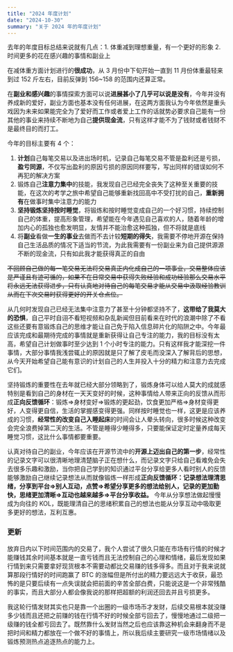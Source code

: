 ```yaml
---
title: "2024 年度计划"
date: "2024-10-30"
summary: "关于 2024 年的年度计划"
---
```


去年的年度目标总结来说就有几点：1. 体重减到理想重量，有一个更好的形象 2. 时间更多的花在感兴趣的事情和副业上

在减体重方面计划进行的**很成功**，从 3 月份中下旬开始一直到 11 月份体重最轻来到过 152 斤左右，目前反弹到 156~158 的范围内还算正常。

在**副业和感兴趣**的事情探索方面可以说**进展甚小了几乎可以说是没有**，今年并没有养成新的爱好，副业方面也基本没有任何进展，在这两方面我认为今年依然是重头戏因为未来如果能完全为了爱好而工作或者爱上工作的话就势必要求自己能有一份其他的事业来持续不断地为自己**提供现金流**，只有这样才能不为了钱财或者钱财不是最终目的而打工。

今年的目标主要有 4 个：

1. **计划**自己每笔交易以及进出场时机，记录自己每笔交易不管是盈利还是亏损，**盈亏同源**，不仅写出盈利的原因亏损的原因同样要写，写出同样的错误如何不再犯的解决方案
2. 锻炼自己**注意力集中**的技能，我发现自己已经完全丧失了这种至关重要的技能，在这次的考学之旅中希望自己能够重新找回高中不受打扰的自己，**重新拥有**在做事时集中注意力的能力
3. **坚持锻炼坚持按时睡觉**，将锻炼和按时睡觉变成自己的一个好习惯，持续控制自己的体重，提高形象管理，希望能在今年遇见自己喜欢的人，随着年龄的增加内心的孤独也愈发明显，友情并不能治愈这种孤独，但不将就是底线
4. 将**副业**看做**一生的事业**去做而不去计较**短期的得失**，我需要不停地开源在保持自己生活品质的情况下适当的节流，为此我需要有一份副业来为自己提供源源不断的现金流，只有如此我才能获得真正的自由

~~不回顾自己做的每一笔交易无法将交易真正内化成自己的一项事业，交易整体应该是严谨且有迹可循的，如果不在日常交易中获得失败经验和成功经验那么交易水平将永远无法获得进步，只有认真地对待自己的每笔交易才能从交易中汲取经验教训从而在下次交易时获得更好的开关仓点位。~~

从几何时发现自己已经无法集中注意力了甚至十分钟都坚持不了，**这带给了我莫大的恐惧**，自己平时自诩不看短视频和杂乱新闻但目前看来在时代的浪潮中除了不看这些还要有意锻炼自己的思维才能让自己免于陷入信息碎片化的陷阱之中。今年最应该完成和最期待完成的事情就是重新获得让自己专注的能力，我的目标没有太高，希望自己计划做事时至少达到 1 个小时专注的能力。只有这样我才能深挖一件事情，大部分事情我浅尝辄止的原因就是只了解了皮毛而没深入了解背后的思想，从今天开始希望自己能有意识的计划自己的人生并投入十分的精力和注意力去完成它们。

坚持锻炼的重要性在去年就已经大部分领略到了，锻炼身体可以给人莫大的成就感特别是看到自己的身材在一天天变好的时候，这种事情给人带来正向的反馈从而形成**正向反馈循环**：锻炼=>身材变好=>锻炼的更起劲，饮食更加严格=>身材变得更好，人变得更自信，生活的掌握感变得更强。同样按时睡觉也一样，这更是应该养成的习惯，**经常性的改变自己入睡起床**的时间会让人晕头转向，很多时候这种改变会完全浪费掉第二天的生活。不管是睡得少睡得多，只要能保证定时定量养成每天睡觉习惯，这比什么事情都要重要。

认真对待自己的副业，今年应该在开源节流中的**开源上迈出自己的第一步**，经常性的记录文字可以很清晰地理清楚脑子正在想什么，而记录文字只给自己看难免会失去很多乐趣和激励，当你把自己学到的知识通过平台分享给更多人看时别人的反馈能够激励自己继续记录想法从而就像锻炼一样形成**正向反馈循环：记录想法理清思绪，分享到平台=>别人互动，点赞=>希望分享更多的想法给别人，记录的更加勤快，思绪更加清晰=>互动也越来越多=>平台分享收益。** 今年从分享想法做起慢慢成为向往的 KOL，既能理清自己的思绪积累自己的想法也能从分享互动中吸取更多更好的想法，互利互惠。

### 更新

放弃日内以下时间范围内的交易了，我个人尝试了很久只能在市场有行情的时候才能赚钱其余时间基本就是一直亏钱而且无法控制自己的心理和情绪，最后发现如果行情到来只需要拿好现货根本不需要动都比交易赚的钱多得多。而且对于我来说就算那段行情好的时间跑赢了 BTC 的涨幅但是所付出的精力要远远大于收获，最恐怖的是只要后续有一点失误就会把前面的辛苦全部白费，只能说这是一个非常残酷的事实，而且大部分人都会像我说的那样把超额的利润还回去并且亏损更多。

我这轮行情发财其实也只是靠一个出圈的一级市场币才发财，后续交易根本就没赚多少钱而且还把之前赚的钱在行情不好的时候全部亏回去了，慢慢地通过二级把一级赚的钱全都亏回去了。既然靠什么发财当然之后也应该靠这种机会来翻身而不是把时间和精力都放在一个做不好的事情上，所以我后续主要研究一级市场情绪以及锻炼预测热点追逐热点的能力上。
